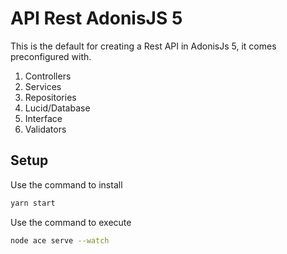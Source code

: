 # API Rest AdonisJS 5

This is the default for creating a Rest API in AdonisJs 5, it comes preconfigured with.

1. Controllers
2. Services
3. Repositories
4. Lucid/Database
5. Interface
6. Validators

## Setup

Use the command to install
```bash
yarn start
```

Use the command to execute
```bash
node ace serve --watch
```
